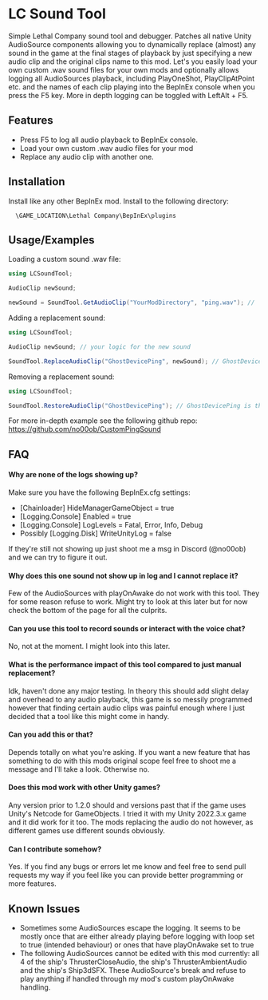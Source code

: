 # LC Sound Tool
Simple Lethal Company sound tool and debugger. Patches all native Unity AudioSource components allowing you to dynamically replace (almost) any sound in the game at the final stages of playback by just specifying a new audio clip and the original clips name to this mod. Let's you easily load your own custom .wav sound files for your own mods and optionally allows logging all AudioSources playback, including PlayOneShot, PlayClipAtPoint etc. and the names of each clip playing into the BepInEx console when you press the F5 key. More in depth logging can be toggled with LeftAlt + F5.

## Features

- Press F5 to log all audio playback to BepInEx console.
- Load your own custom .wav audio files for your mod
- Replace any audio clip with another one.


## Installation

Install like any other BepInEx mod. Install to the following directory:

```
  \GAME_LOCATION\Lethal Company\BepInEx\plugins
```
    
## Usage/Examples

Loading a custom sound .wav file:
```csharp
using LCSoundTool;

AudioClip newSound;

newSound = SoundTool.GetAudioClip("YourModDirectory", "ping.wav"); // 'ping.wav' is the name of the .wav sound file and 'YourModDirectory' is the name of the folder inside the plugin folder where the mod will try to load the sound file.
```
Adding a replacement sound:
```csharp
using LCSoundTool;

AudioClip newSound; // your logic for the new sound

SoundTool.ReplaceAudioClip("GhostDevicePing", newSound); // GhostDevicePing is the name of the original sound in this case the radar ping sound
```
Removing a replacement sound:
```csharp
using LCSoundTool;

SoundTool.RestoreAudioClip("GhostDevicePing"); // GhostDevicePing is the name of the sound we replaced and in this case the radar ping sound which we now restore back to default
```
For more in-depth example see the following github repo: https://github.com/no00ob/CustomPingSound
## FAQ

#### Why are none of the logs showing up?

Make sure you have the following BepInEx.cfg settings:
- [Chainloader] HideManagerGameObject = true
- [Logging.Console] Enabled = true
- [Logging.Console] LogLevels = Fatal, Error, Info, Debug
- Possibly [Logging.Disk] WriteUnityLog = false

If they're still not showing up just shoot me a msg in Discord (@no00ob) and we can try to figure it out.

#### Why does this one sound not show up in log and I cannot replace it?

Few of the AudioSources with playOnAwake do not work with this tool. They for some reason refuse to work. Might try to look at this later but for now check the bottom of the page for all the culprits.

#### Can you use this tool to record sounds or interact with the voice chat?

No, not at the moment. I might look into this later.

#### What is the performance impact of this tool compared to just manual replacement?

Idk, haven't done any major testing. In theory this should add slight delay and overhead to any audio playback, this game is so messily programmed however that finding certain audio clips was painful enough where I just decided that a tool like this might come in handy.

#### Can you add this or that?

Depends totally on what you're asking. If you want a new feature that has something to do with this mods original scope feel free to shoot me a message and I'll take a look. Otherwise no.

#### Does this mod work with other Unity games?

Any version prior to 1.2.0 should and versions past that if the game uses Unity's Netcode for GameObjects. I tried it with my Unity 2022.3.x game and it did work for it too. The mods replacing the audio do not however, as different games use different sounds obviously.

#### Can I contribute somehow?

Yes. If you find any bugs or errors let me know and feel free to send pull requests my way if you feel like you can provide better programming or more features.

## Known Issues

- Sometimes some AudioSources escape the logging. It seems to be mostly once that are either already playing before logging with loop set to true (intended behaviour) or ones that have playOnAwake set to true
- The following AudioSources cannot be edited with this mod currently: all 4 of the ship's ThrusterCloseAudio, the ship's ThrusterAmbientAudio and the ship's Ship3dSFX. These AudioSource's break and refuse to play anything if handled through my mod's custom playOnAwake handling.
